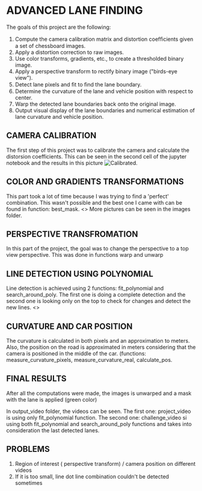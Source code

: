 # ADVANCED LANE FINDING

The goals of this project are the following: 
  1. Compute the camera calibration matrix and distortion coefﬁcients given a set of chessboard images. 
  2. Apply a distortion correction to raw images. 
  3. Use color transforms, gradients, etc., to create a thresholded binary image. 
  4. Apply a perspective transform to rectify binary image ("birds-eye view"). 
  5. Detect lane pixels and ﬁt to ﬁnd the lane boundary. 
  6. Determine the curvature of the lane and vehicle position with respect to center. 
  7. Warp the detected lane boundaries back onto the original image. 
  8. Output visual display of the lane boundaries and numerical estimation of lane curvature and vehicle position.


## CAMERA CALIBRATION

The first step of this project was to calibrate the camera and calculate the distorsion coefficients. This can be seen in the second cell of the jupyter notebook and the results in this picture ![Calibrated](https://github.com/ranceaaa/PROJECT-2---ADVANCED-LANE-FINDING/images/calibrated.png?raw=true).

## COLOR AND GRADIENTS TRANSFORMATIONS

This part took a lot of time because I was trying to find a 'perfect' combination. This wasn't possible and the best one I came with can be found in function: best_mask. <> More pictures can be seen in the images folder.

## PERSPECTIVE TRANSFROMATION

In this part of the project, the goal was to change the perspective to a top view perspective. This was done in functions warp and unwarp

## LINE DETECTION USING POLYNOMIAL

Line detection is achieved using 2 functions: fit_polynomial and search_around_poly. The first one is doing a complete detection and the second one is looking only on the top to check for changes and detect the new lines. <> 

## CURVATURE AND CAR POSITION

The curvature is calculated in both pixels and an approximation to meters. Also, the position on the road is approximated in meters considering that the camera is positioned in the middle of the car. (functions: measure_curvature_pixels, measure_curvature_real, calculate_pos.

## FINAL RESULTS

After all the computations were made, the images is unwarped and a mask with the lane is applied (green color)

In output_video folder, the videos can be seen. The first one: project_video is using only fit_polynomial function. The second one: challenge_video si using both fit_polynomial and search_around_poly functions and takes into consideration the last detected lanes.

## PROBLEMS

1. Region of interest ( perspective transform) / camera position on different videos
2. If it is too small, line dot line combination couldn't be detected sometimes
